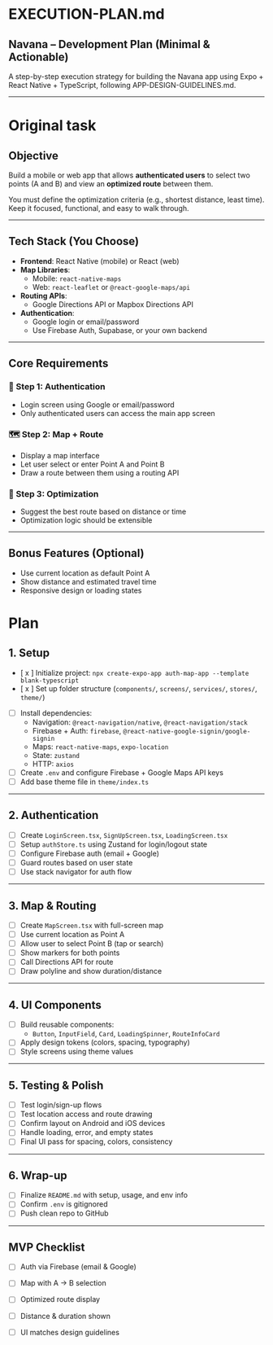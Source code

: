 # EXECUTION-PLAN.md
## Navana – Development Plan (Minimal & Actionable)

A step-by-step execution strategy for building the Navana app using Expo + React Native + TypeScript, following APP-DESIGN-GUIDELINES.md.

---


# Original task 

## Objective

Build a mobile or web app that allows **authenticated users** to select two points (A and B) and view an **optimized route** between them.

You must define the optimization criteria (e.g., shortest distance, least time). Keep it focused, functional, and easy to walk through.

---

## Tech Stack (You Choose)

- **Frontend**: React Native (mobile) or React (web)
- **Map Libraries**:
  - Mobile: `react-native-maps`
  - Web: `react-leaflet` or `@react-google-maps/api`
- **Routing APIs**:
  - Google Directions API or Mapbox Directions API
- **Authentication**:
  - Google login or email/password
  - Use Firebase Auth, Supabase, or your own backend

---

## Core Requirements

### 🔐 Step 1: Authentication
- Login screen using Google or email/password
- Only authenticated users can access the main app screen

### 🗺 Step 2: Map + Route
- Display a map interface
- Let user select or enter Point A and Point B
- Draw a route between them using a routing API

### 🧠 Step 3: Optimization
- Suggest the best route based on distance or time
- Optimization logic should be extensible

---

## Bonus Features (Optional)
- Use current location as default Point A
- Show distance and estimated travel time
- Responsive design or loading states


# Plan



## 1. Setup

- [ x ] Initialize project: `npx create-expo-app auth-map-app --template blank-typescript`
- [ x ] Set up folder structure (`components/`, `screens/`, `services/`, `stores/`, `theme/`)
- [ ] Install dependencies:
  - Navigation: `@react-navigation/native`, `@react-navigation/stack`
  - Firebase + Auth: `firebase`, `@react-native-google-signin/google-signin`
  - Maps: `react-native-maps`, `expo-location`
  - State: `zustand`
  - HTTP: `axios`
- [ ] Create `.env` and configure Firebase + Google Maps API keys
- [ ] Add base theme file in `theme/index.ts`

---

## 2. Authentication

- [ ] Create `LoginScreen.tsx`, `SignUpScreen.tsx`, `LoadingScreen.tsx`
- [ ] Setup `authStore.ts` using Zustand for login/logout state
- [ ] Configure Firebase auth (email + Google)
- [ ] Guard routes based on user state
- [ ] Use stack navigator for auth flow

---

## 3. Map & Routing

- [ ] Create `MapScreen.tsx` with full-screen map
- [ ] Use current location as Point A
- [ ] Allow user to select Point B (tap or search)
- [ ] Show markers for both points
- [ ] Call Directions API for route
- [ ] Draw polyline and show duration/distance

---

## 4. UI Components

- [ ] Build reusable components:
  - `Button`, `InputField`, `Card`, `LoadingSpinner`, `RouteInfoCard`
- [ ] Apply design tokens (colors, spacing, typography)
- [ ] Style screens using theme values

---

## 5. Testing & Polish

- [ ] Test login/sign-up flows
- [ ] Test location access and route drawing
- [ ] Confirm layout on Android and iOS devices
- [ ] Handle loading, error, and empty states
- [ ] Final UI pass for spacing, colors, consistency

---

## 6. Wrap-up

- [ ] Finalize `README.md` with setup, usage, and env info
- [ ] Confirm `.env` is gitignored
- [ ] Push clean repo to GitHub

---

## MVP Checklist

- [ ] Auth via Firebase (email & Google)
- [ ] Map with A → B selection
- [ ] Optimized route display
- [ ] Distance & duration shown
- [ ] UI matches design guidelines

